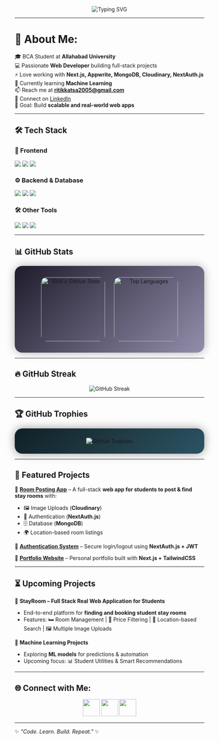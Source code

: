 <!-- Typing animation -->
<p align="center">
  <img src="https://readme-typing-svg.herokuapp.com?font=Fira+Code&size=28&duration=2500&pause=800&color=00F260&center=true&vCenter=true&multiline=true&repeat=true&width=750&height=80&lines=👋+Hi%2C+I'm+Ritik+Kumar!;💻+Web+Developer+%7C+BCA+Student;⚡+Full+Stack+with+Next.js+%2B+MongoDB;🚀+Always+Learning+New+Things" alt="Typing SVG" />
</p>

---

# 💫 About Me:
🎓 BCA Student at **Allahabad University**  
💻 Passionate **Web Developer** building full-stack projects  
⚡ Love working with **Next.js, Appwrite, MongoDB, Cloudinary, NextAuth.js**  
🌱 Currently learning **Machine Learning**  
📫 Reach me at **ritikkatsa2005@gmail.com**  
🤝 Connect on [LinkedIn](https://www.linkedin.com/in/ritik-kumar-058694318?utm_source=share&utm_campaign=share_via&utm_content=profile&utm_medium=android_app)  
🎯 Goal: Build **scalable and real-world web apps**  

---

## 🛠️ Tech Stack

### 🎨 Frontend  
<p align="left">
  <img src="https://img.shields.io/badge/Next.js-black?style=for-the-badge&logo=next.js" />
  <img src="https://img.shields.io/badge/React-20232A?style=for-the-badge&logo=react&logoColor=61DAFB" />
  <img src="https://img.shields.io/badge/TailwindCSS-38B2AC?style=for-the-badge&logo=tailwind-css&logoColor=white" />
</p>

### ⚙️ Backend & Database  
<p align="left">
  <img src="https://img.shields.io/badge/Node.js-339933?style=for-the-badge&logo=node.js&logoColor=white" />
  <img src="https://img.shields.io/badge/Appwrite-F02E65?style=for-the-badge&logo=appwrite&logoColor=white" />
  <img src="https://img.shields.io/badge/MongoDB-4EA94B?style=for-the-badge&logo=mongodb&logoColor=white" />
</p>

### 🛠️ Other Tools  
<p align="left">
  <img src="https://img.shields.io/badge/Cloudinary-3448C5?style=for-the-badge&logo=cloudinary&logoColor=white" />
  <img src="https://img.shields.io/badge/Git-F05032?style=for-the-badge&logo=git&logoColor=white" />
  <img src="https://img.shields.io/badge/GitHub-181717?style=for-the-badge&logo=github" />
</p>

---

## 📊 GitHub Stats

<p align="center" style="background: linear-gradient(135deg, #1f1c2c, #928DAB); padding: 20px; border-radius: 20px; box-shadow: 0 0 25px rgba(0,0,0,0.3);">
  
  <!-- GitHub Stats -->
  <img src="https://github-readme-stats.vercel.app/api?username=ritik2177&show_icons=true&theme=tokyonight&hide_border=true&border_radius=15" alt="Ritik's GitHub Stats" height="170" style="border-radius: 15px; margin: 10px;" />
  
  <!-- Top Languages -->
  <img src="https://github-readme-stats.vercel.app/api/top-langs/?username=ritik2177&layout=compact&theme=tokyonight&hide_border=true&border_radius=15" alt="Top Languages" height="170" style="border-radius: 15px; margin: 10px;" />
</p>

---

## 🔥 GitHub Streak

<p align="center">
  <img src="https://streak-stats.demolab.com?user=ritik2177&theme=tokyonight&hide_border=true" alt="GitHub Streak"/>
</p>

---

## 🏆 GitHub Trophies

<p align="center" style="background: linear-gradient(135deg, #0f2027, #203a43, #2c5364); padding: 25px; border-radius: 20px; box-shadow: 0 0 25px rgba(0,0,0,0.4);">
  <img src="https://github-profile-trophy.vercel.app/?username=ritik2177&theme=onedark&no-frame=true&rank=-?&title=-Issues,-Followers" alt="GitHub Trophies" />
</p>


---

## 🚀 Featured Projects  

🔹 **[Room Posting App](#)** – A full-stack **web app for students to post & find stay rooms** with:  
   - 🖼️ Image Uploads (**Cloudinary**)  
   - 🔐 Authentication (**NextAuth.js**)  
   - 🗄️ Database (**MongoDB**)  
   - 🌍 Location-based room listings  

🔹 **[Authentication System](#)** – Secure login/logout using **NextAuth.js + JWT**  

🔹 **[Portfolio Website](#)** – Personal portfolio built with **Next.js + TailwindCSS**  

---

## ⏳ Upcoming Projects  

🚧 **StayRoom – Full Stack Real Web Application for Students**  
   - End-to-end platform for **finding and booking student stay rooms**  
   - Features: 🛏️ Room Management | 💸 Price Filtering | 📍 Location-based Search | 🖼️ Multiple Image Uploads  

🤖 **Machine Learning Projects**  
   - Exploring **ML models** for predictions & automation  
   - Upcoming focus: 📊 Student Utilities & Smart Recommendations  

---

## 🌐 Connect with Me:
<p align="center">
  <a href="https://github.com/ritikkumar"><img src="https://skillicons.dev/icons?i=github" width="45px"/></a>
  <a href="https://www.linkedin.com/in/ritik-kumar-058694318"><img src="https://skillicons.dev/icons?i=linkedin" width="45px"/></a>
  <a href="mailto:ritikkatsa2005@gmail.com"><img src="https://skillicons.dev/icons?i=gmail" width="45px"/></a>
</p>

---

✨ _“Code. Learn. Build. Repeat.”_ ✨  

<!---
ritik2177/ritik2177 is a ✨ special ✨ repository because its `README.md` (this file) appears on your GitHub profile.
You can click the Preview link to take a look at your changes.
--->
